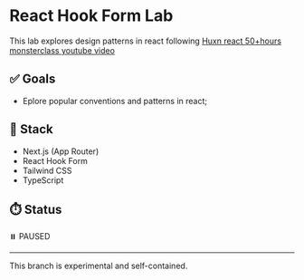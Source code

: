 # React Hook Form Lab

This lab explores design patterns in react following [Huxn react 50+hours monsterclass youtube video ](https://www.youtube.com/watch?v=M9O5AjEFzKw)

## ✅ Goals

- Eplore popular conventions and patterns in react;

## 🔧 Stack

- Next.js (App Router)
- React Hook Form
- Tailwind CSS
- TypeScript

## ⏱️ Status

⏸️ PAUSED

---

This branch is experimental and self-contained.
